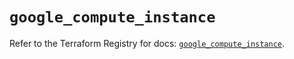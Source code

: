 # `google_compute_instance`

Refer to the Terraform Registry for docs: [`google_compute_instance`](https://registry.terraform.io/providers/hashicorp/google/6.46.0/docs/resources/compute_instance).

